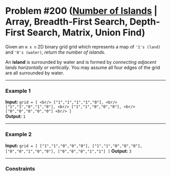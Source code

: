 # Problem #200 ([Number of Islands](https://leetcode.com/problems/number-of-islands) | Array, Breadth-First Search, Depth-First Search, Matrix, Union Find)

Given an `m x n` 2D binary grid grid which represents a map of `'1's (land)` and `'0's (water)`, *return the number of islands*.

An **island** is surrounded by water and is formed by *connecting adjacent lands horizontally or vertically*. You may assume all four edges of the grid are all surrounded by water.

***

### Example 1
**Input:** `grid = [ <br/>
  ["1","1","1","1","0"], <br/>
  ["1","1","0","1","0"], <br/>
  ["1","1","0","0","0"], <br/>
  ["0","0","0","0","0"] <br/>
]` <br/>
**Output:** `1`

***

### Example 2
**Input:** `grid = [
  ["1","1","0","0","0"],
  ["1","1","0","0","0"],
  ["0","0","1","0","0"],
  ["0","0","0","1","1"]
]`
**Output:** `3`

***

### Constraints
